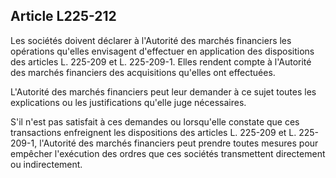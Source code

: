 Article L225-212
----
Les sociétés doivent déclarer à l'Autorité des marchés financiers les opérations
qu'elles envisagent d'effectuer en application des dispositions des articles L.
225-209 et L. 225-209-1. Elles rendent compte à l'Autorité des marchés
financiers des acquisitions qu'elles ont effectuées.

L'Autorité des marchés financiers peut leur demander à ce sujet toutes les
explications ou les justifications qu'elle juge nécessaires.

S'il n'est pas satisfait à ces demandes ou lorsqu'elle constate que ces
transactions enfreignent les dispositions des articles L. 225-209 et L.
225-209-1, l'Autorité des marchés financiers peut prendre toutes mesures pour
empêcher l'exécution des ordres que ces sociétés transmettent directement ou
indirectement.
